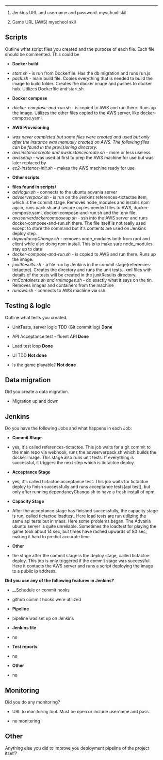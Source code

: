 ---

1. Jenkins URL and username and password.
myschool skil

2. Game URL (AWS)
myschool skil


## Scripts

Outline what script files you created and the purpose of each file. Each file should be commented. This could be

- __Docker build__
* _start.sh_ - is run from Dockerfile. Has the db migration and runs run.js
* _pack.sh_ - main build file. Copies everything that is needed to build the image to build folder. Creates the docker image and pushes to docker hub. Utilizes Dockerfile and start.sh.

- __Docker compose__
* _docker-compose-and-run.sh_ - is copied to AWS and run there. Runs up the image. Utilizes the other files copied to the AWS server, like docker-compose.yaml.

- __AWS Provisioning__
* _was never completed but some files were created and used but only after the instance was manually created on AWS. The following files can be found in the provisioning directory:_
* _awsinstancecreate and awsinstancecreate.sh_ - more or less useless
* _awssetup_ - was used at first to prep the AWS machine for use but was later replaced by
* _ec2-instance-init.sh_ - makes the AWS machine ready for use

- __Other scripts__
* __files found in scripts/__
* _advlogin.sh_ - connects to the ubuntu advania server
* _advserverpack.sh_ - is run on the Jenkins references-tictactoe item, which is the commit stage. Removes node_modules and installs npm again, runs pack.sh and secure copies needed files to AWS, docker-compose.yaml, docker-compose-and-run.sh and the .env file.
* _awsserverdockercomposeup.sh_ - ssh into the AWS server and runs docker-compose-and-run.sh there. The file itself is not really used except to store the command but it's contents are used on Jenkins deploy step.
* _dependancyChange.sh_ - removes node_modules both from root and client while also doing npm install. This is to make sure node_modules stay up to date
* _docker-compose-and-run.sh_ - is copied to AWS and run there. Runs up the image.
* _junitResults.sh_ - a file run by Jenkins in the commit stage(references-tictactoe). Creates the directory and runs the unit tests. .xml files with details of the tests will be created in the junitResults directory.
* _rmContainers.sh and rmImages.sh_ - do exactly what it says on the tin. Removes images and containers from the machine
* _runaws.sh_ - connects to AWS machine via ssh


## Testing & logic

Outline what tests you created.

- UnitTests, server logic TDD (Git commit log)  __Done__

- API Acceptance test - fluent API __Done__

- Load test loop __Done__

- UI TDD __Not done__

- Is the game playable? __Not done__



## Data migration

Did you create a data migration.

- Migration up and down



## Jenkins

Do you have the following Jobs and what happens in each Job:

- __Commit Stage__
* yes, it's called references-tictactoe. This job waits for a git commit to the main repo via webhook, runs the advserverpack.sh which builds the docker image. This stage also runs unit tests. If everything is successful, it triggers the next step which is tictactoe deploy.

- __Acceptance Stage__
* yes, it's called tictactoe acceptance test. This job waits for tictactoe deploy to finish successfully and runs acceptance tests(api test), but only after running dependancyChange.sh to have a fresh install of npm.

- __Capacity Stage__
* After the acceptance stage has finished successfully, the capacity stage is run, called tictactoe loadtest. Here load tests are run utilizing the same api tests but in mass. Here some problems began. The Advania ubuntu server is quite unreliable. Sometimes the loadtest for playing the game took about 14 sec, but times have rached upwards of 80 sec, making it hard to predict accurate time.

- __Other__
* the stage after the commit stage is the deploy stage, called tictactoe deploy. This job is only triggered if the commit stage was successful. Here it contacts the AWS server and runs a script deploying the image to a public ip address.



__Did you use any of the following features in Jenkins?__

- __Schedule or commit hooks
* github commit hooks were utilized


- __Pipeline__
* pipeline was set up on Jenkins

- __Jenkins file__
* no

- __Test reports__
* no

- __Other__
* no


## Monitoring

Did you do any monitoring?

- URL to monitoring tool. Must be open or include username and pass.
* no monitoring



## Other

Anything else you did to improve you deployment pipeline of the project itself?
